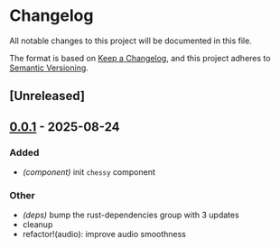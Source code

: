 # Changelog

All notable changes to this project will be documented in this file.

The format is based on [Keep a Changelog](https://keepachangelog.com/en/1.0.0/),
and this project adheres to [Semantic Versioning](https://semver.org/spec/v2.0.0.html).

## [Unreleased]

## [0.0.1](https://github.com/TornaxO7/vibe/releases/tag/vibe-audio-v0.0.1) - 2025-08-24

### Added

- *(component)* init `chessy` component

### Other

- *(deps)* bump the rust-dependencies group with 3 updates
- cleanup
- refactor!(audio): improve audio smoothness
